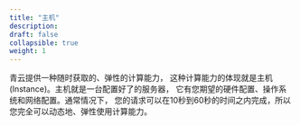 ```yaml
---
title: "主机"
description: 
draft: false
collapsible: true
weight: 1
---
```


青云提供一种随时获取的、弹性的计算能力， 这种计算能力的体现就是主机 (Instance)。主机就是一台配置好了的服务器， 它有您期望的硬件配置、操作系统和网络配置。通常情况下， 您的请求可以在10秒到60秒的时间之内完成，所以您完全可以动态地、弹性使用计算能力。
